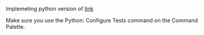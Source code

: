 Implemeting python version of [link](https://github.com/krist00fer/ef-02-unittesting/blob/master/docs/instructions-medium.md)

Make sure you use the Python: Configure Tests command on the Command Palette.